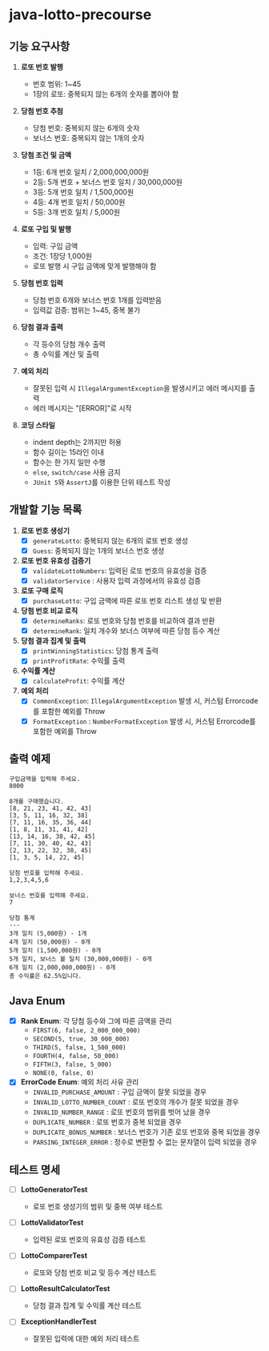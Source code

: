 # java-lotto-precourse

## 기능 요구사항
1. **로또 번호 발행**
    - 번호 범위: 1~45
    - 1장의 로또: 중복되지 않는 6개의 숫자를 뽑아야 함

2. **당첨 번호 추첨**
    - 당첨 번호: 중복되지 않는 6개의 숫자
    - 보너스 번호: 중복되지 않는 1개의 숫자

3. **당첨 조건 및 금액**
    - 1등: 6개 번호 일치 / 2,000,000,000원
    - 2등: 5개 번호 + 보너스 번호 일치 / 30,000,000원
    - 3등: 5개 번호 일치 / 1,500,000원
    - 4등: 4개 번호 일치 / 50,000원
    - 5등: 3개 번호 일치 / 5,000원

4. **로또 구입 및 발행**
    - 입력: 구입 금액
    - 조건: 1장당 1,000원
    - 로또 발행 시 구입 금액에 맞게 발행해야 함

5. **당첨 번호 입력**
    - 당첨 번호 6개와 보너스 번호 1개를 입력받음
    - 입력값 검증: 범위는 1~45, 중복 불가

6. **당첨 결과 출력**
    - 각 등수의 당첨 개수 출력
    - 총 수익률 계산 및 출력

7. **예외 처리**
    - 잘못된 입력 시 `IllegalArgumentException`을 발생시키고 에러 메시지를 출력
    - 에러 메시지는 "[ERROR]"로 시작

8. **코딩 스타일**
    - indent depth는 2까지만 허용
    - 함수 길이는 15라인 이내
    - 함수는 한 가지 일만 수행
    - `else`, `switch/case` 사용 금지
    - `JUnit 5`와 `AssertJ`를 이용한 단위 테스트 작성

## 개발할 기능 목록

1. **로또 번호 생성기**
    -[x] `generateLotto`: 중복되지 않는 6개의 로또 번호 생성
    -[x] `Guess`: 중복되지 않는 1개의 보너스 번호 생성

2. **로또 번호 유효성 검증기**
    -[x] `validateLottoNumbers`: 입력된 로또 번호의 유효성을 검증
    -[x] `validatorService` : 사용자 입력 과정에서의 유효성 검증

3. **로또 구매 로직**
    -[x] `purchaseLotto`: 구입 금액에 따른 로또 번호 리스트 생성 및 반환

4. **당첨 번호 비교 로직**
    -[x] `determineRanks`: 로또 번호와 당첨 번호를 비교하여 결과 반환
    -[x] `determineRank`: 일치 개수와 보너스 여부에 따른 당첨 등수 계산

5. **당첨 결과 집계 및 출력**
    -[x] `printWinningStatistics`: 당첨 통계 출력
    -[x] `printProfitRate`: 수익률 출력

6. **수익률 계산**
    -[x] `calculateProfit`: 수익률 계산

7. **예외 처리**
    -[x] `CommonException`: `IllegalArgumentException` 발생 시, 커스텀 Errorcode를 포함한 예외를 Throw
    -[x] `FormatException` : `NumberFormatException` 발생 시, 커스텀 Errorcode를 포함한 예외를 Throw

## 출력 예제
```
구입금액을 입력해 주세요.
8000

8개를 구매했습니다.
[8, 21, 23, 41, 42, 43] 
[3, 5, 11, 16, 32, 38] 
[7, 11, 16, 35, 36, 44] 
[1, 8, 11, 31, 41, 42] 
[13, 14, 16, 38, 42, 45] 
[7, 11, 30, 40, 42, 43] 
[2, 13, 22, 32, 38, 45] 
[1, 3, 5, 14, 22, 45]

당첨 번호를 입력해 주세요.
1,2,3,4,5,6

보너스 번호를 입력해 주세요.
7

당첨 통계
---
3개 일치 (5,000원) - 1개
4개 일치 (50,000원) - 0개
5개 일치 (1,500,000원) - 0개
5개 일치, 보너스 볼 일치 (30,000,000원) - 0개
6개 일치 (2,000,000,000원) - 0개
총 수익률은 62.5%입니다.

```
## Java Enum
-[x] **Rank Enum**: 각 당첨 등수와 그에 따른 금액을 관리
    - `FIRST(6, false, 2_000_000_000)`
    - `SECOND(5, true, 30_000_000)`
    - `THIRD(5, false, 1_500_000)`
    - `FOURTH(4, false, 50_000)`
    - `FIFTH(3, false, 5_000)`
    - `NONE(0, false, 0)`
-[x] **ErrorCode Enum**: 예외 처리 사유 관리
    - `INVALID_PURCHASE_AMOUNT` : 구입 금액이 잘못 되었을 경우
    - `INVALID_LOTTO_NUMBER_COUNT` : 로또 번호의 개수가 잘못 되었을 경우
    - `INVALID_NUMBER_RANGE` : 로또 번호의 범위를 벗어 났을 경우
    - `DUPLICATE_NUMBER` : 로또 번호가 중복 되었을 경우
    - `DUPLICATE_BONUS_NUMBER` : 보너스 번호가 기존 로또 번호와 중복 되었을 경우
    - `PARSING_INTEGER_ERROR` : 정수로 변환할 수 없는 문자열이 입력 되었을 경우

## 테스트 명세
-[ ] **LottoGeneratorTest**
    - 로또 번호 생성기의 범위 및 중복 여부 테스트

-[ ] **LottoValidatorTest**
    - 입력된 로또 번호의 유효성 검증 테스트

-[ ] **LottoComparerTest**
    - 로또와 당첨 번호 비교 및 등수 계산 테스트

-[ ] **LottoResultCalculatorTest**
    - 당첨 결과 집계 및 수익률 계산 테스트

-[ ] **ExceptionHandlerTest**
    - 잘못된 입력에 대한 예외 처리 테스트
